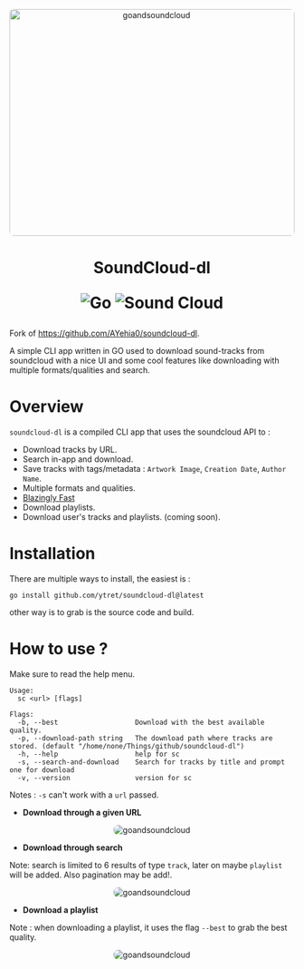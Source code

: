 <p align="center">
    <img src="assets/go-sound.png" height="400px" width="100%" style="border-radius:8px" alt="goandsoundcloud">
</p>

<h1 align="center">
SoundCloud-dl

![Go](https://img.shields.io/badge/go-%2300ADD8.svg?style=for-the-badge&logo=go&logoColor=white)
![Sound Cloud](https://img.shields.io/badge/sound%20cloud-FF5500?style=for-the-badge&logo=soundcloud&logoColor=white)

</h1>

Fork of https://github.com/AYehia0/soundcloud-dl.

A simple CLI app written in GO used to download sound-tracks from soundcloud with a nice UI and some cool features like downloading with multiple formats/qualities and search.

# Overview

`soundcloud-dl` is a compiled CLI app that uses the soundcloud API to :

- Download tracks by URL.
- Search in-app and download.
- Save tracks with tags/metadata : `Artwork Image`, `Creation Date`, `Author Name`.
- Multiple formats and qualities.
- [Blazingly Fast](https://youtu.be/Z0GX2mTUtfo)
- Download playlists.
- Download user's tracks and playlists. (coming soon).

# Installation

There are multiple ways to install, the easiest is :
```
go install github.com/ytret/soundcloud-dl@latest
```
other way is to grab is the source code and build.

# How to use ?

Make sure to read the help menu.

```
Usage:
  sc <url> [flags]

Flags:
  -b, --best                   Download with the best available quality.
  -p, --download-path string   The download path where tracks are stored. (default "/home/none/Things/github/soundcloud-dl")
  -h, --help                   help for sc
  -s, --search-and-download    Search for tracks by title and prompt one for download 
  -v, --version                version for sc
```

Notes : `-s` can't work with a `url` passed.

- **Download through a given URL**
<p align="center">
    <img src="assets/soundcloud-dl-github.gif" style="border-radius:8px" alt="goandsoundcloud">
</p>

- **Download through search**

Note: search is limited to 6 results of type `track`, later on maybe `playlist` will be added. Also pagination may be add!.

<p align="center">
    <img src="assets/download-search-short.gif" style="border-radius:8px" alt="goandsoundcloud">
</p>

- **Download a playlist**

Note : when downloading a playlist, it uses the flag `--best` to grab the best quality.

<p align="center">
    <img src="assets/playlist-download.gif" style="border-radius:8px" alt="goandsoundcloud">
</p>
